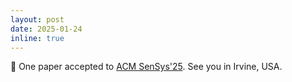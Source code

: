```yaml
---
layout: post
date: 2025-01-24
inline: true
---
```

🎉 One paper accepted to [ACM SenSys'25](https://sensys.acm.org/2025/). See you in Irvine, USA.  